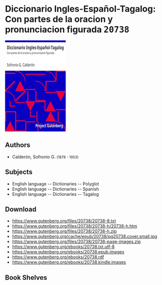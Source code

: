 # Diccionario Ingles-Español-Tagalog: Con partes de la oracion y pronunciacion figurada <kbd>20738</kbd>

![](./cover.medium.jpg "")

## Authors


 - Calderón, Sofronio G. <small>(1878 - 1953)</small>

## Subjects


 - English language -- Dictionaries -- Polyglot
 - English language -- Dictionaries -- Spanish
 - English language -- Dictionaries -- Tagalog

## Download


 - https://www.gutenberg.org/files/20738/20738-8.txt
 - https://www.gutenberg.org/files/20738/20738-h/20738-h.htm
 - https://www.gutenberg.org/files/20738/20738-h.zip
 - https://www.gutenberg.org/cache/epub/20738/pg20738.cover.small.jpg
 - https://www.gutenberg.org/files/20738/20738-page-images.zip
 - https://www.gutenberg.org/ebooks/20738.txt.utf-8
 - https://www.gutenberg.org/ebooks/20738.epub.images
 - https://www.gutenberg.org/ebooks/20738.rdf
 - https://www.gutenberg.org/ebooks/20738.kindle.images

## Book Shelves


